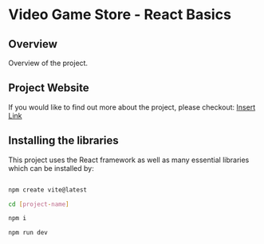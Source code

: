 # Video Game Store - React Basics

## Overview

Overview of the project.


## Project Website

If you would like to find out more about the project, please checkout: [Insert Link](https://www.redaysblog.com/projects/)

## Installing the libraries

This project uses the React framework as well as many essential libraries which can be installed by:

```bash 

npm create vite@latest

cd [project-name]

npm i

npm run dev

```
